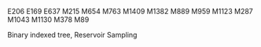 E206
E169
E637
M215
M654
M763
M1409
M1382
M889
M959
M1123
M287
M1043
M1130
M378
M89

Binary indexed tree, Reservoir Sampling